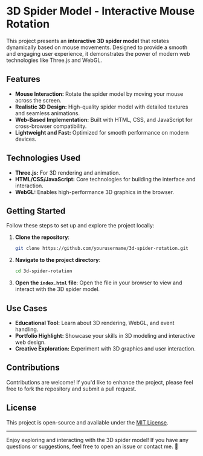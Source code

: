 # 3D Spider Model - Interactive Mouse Rotation

This project presents an **interactive 3D spider model** that rotates dynamically based on mouse movements. Designed to provide a smooth and engaging user experience, it demonstrates the power of modern web technologies like Three.js and WebGL.

## Features

- **Mouse Interaction:** Rotate the spider model by moving your mouse across the screen.
- **Realistic 3D Design:** High-quality spider model with detailed textures and seamless animations.
- **Web-Based Implementation:** Built with HTML, CSS, and JavaScript for cross-browser compatibility.
- **Lightweight and Fast:** Optimized for smooth performance on modern devices.

## Technologies Used

- **Three.js:** For 3D rendering and animation.
- **HTML/CSS/JavaScript:** Core technologies for building the interface and interaction.
- **WebGL:** Enables high-performance 3D graphics in the browser.

## Getting Started

Follow these steps to set up and explore the project locally:

1. **Clone the repository**:
   ```bash
   git clone https://github.com/yourusername/3d-spider-rotation.git
   ```

2. **Navigate to the project directory**:
   ```bash
   cd 3d-spider-rotation
   ```

3. **Open the `index.html` file**:
   Open the file in your browser to view and interact with the 3D spider model.

## Use Cases

- **Educational Tool:** Learn about 3D rendering, WebGL, and event handling.
- **Portfolio Highlight:** Showcase your skills in 3D modeling and interactive web design.
- **Creative Exploration:** Experiment with 3D graphics and user interaction.

## Contributions

Contributions are welcome! If you'd like to enhance the project, please feel free to fork the repository and submit a pull request.

## License

This project is open-source and available under the [MIT License](LICENSE).

---

Enjoy exploring and interacting with the 3D spider model! If you have any questions or suggestions, feel free to open an issue or contact me. 🚀
